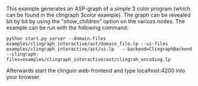 This example generates an ASP-graph of a simple 3 color program (which can be found in the clingraph 3color example). 
The graph can be revealed bit by bit by using the "show_children" option on the variozs nodes. 
The example can be run with the following command:

```shell
python start.py server --domain-files examples/clingraph_interactive/ast/domain_file.lp --ui-files examples/clingraph_interactive/ast/ui.lp   --backend=ClingraphBackend --clingraph-files=examples/clingraph_interactive/ast/clingrah_encoding.lp
```

Afterwards start the clinguin web-frontend and type localhost:4200 into your browser. 
